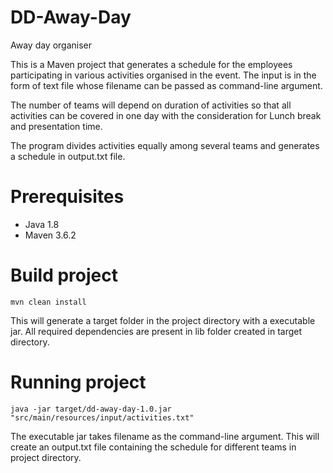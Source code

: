 # DD-Away-Day
Away day organiser

This is a Maven project that generates a schedule for the employees participating in various activities organised in the event. The input is in the form of text file whose filename can be passed as command-line argument.

The number of teams will depend on duration of activities so that all activities can be covered in one day with the consideration for Lunch break and presentation time.

The program divides activities equally among several teams and generates a schedule in output.txt file. 

Prerequisites
===========================
* Java 1.8
* Maven 3.6.2

Build project
===========================
```
mvn clean install
```

This will generate a target folder in the project directory with a executable jar. All required dependencies are present in lib folder created in target directory.

Running project
===========================

```
java -jar target/dd-away-day-1.0.jar "src/main/resources/input/activities.txt"
```
The executable jar takes filename as the command-line argument.
This will create an output.txt file containing the schedule for different teams in project directory.
